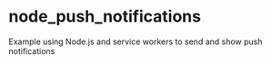 # node_push_notifications
Example using Node.js and service workers to send and show push notifications
